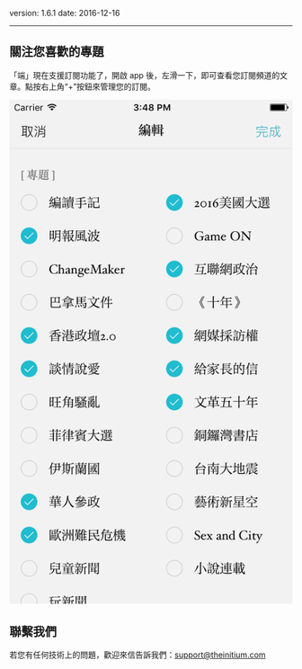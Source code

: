 version: 1.6.1
date: 2016-12-16

---

## 關注您喜歡的專題

「端」現在支援訂閱功能了，開啟 app 後，左滑一下，即可查看您訂閱頻道的文章。點按右上角“+”按鈕來管理您的訂閱。

![Today Widget](./subscription_edit.png)

## 聯繫我們

若您有任何技術上的問題，歡迎來信告訴我們：[support@theinitium.com](mailto:support@theinitium.com)
